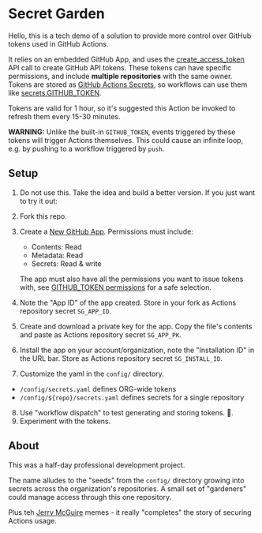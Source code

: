 # Secret Garden

Hello, this is a tech demo of a solution to provide more control over GitHub tokens used in GitHub Actions.

It relies on an embedded GitHub App, and uses the [create_access_token](https://docs.github.com/en/free-pro-team@latest/rest/reference/apps#create-an-installation-access-token-for-an-app) API call to create GitHub API tokens. These tokens can have specific permissions, and include **multiple repositories** with the same owner.
Tokens are stored as [GitHub Actions Secrets](https://docs.github.com/en/free-pro-team@latest/rest/reference/actions#secrets), so workflows can use them like [secrets.GITHUB_TOKEN](https://docs.github.com/en/free-pro-team@latest/actions/reference/authentication-in-a-workflow).

Tokens are valid for 1 hour, so it's suggested this Action be invoked to refresh them every 15-30 minutes.

**WARNING:** Unlike the built-in `GITHUB_TOKEN`, events triggered by these tokens will trigger Actions themselves. This could cause an infinite loop, e.g. by pushing to a workflow triggered by `push`.

## Setup

1. Do not use this. Take the idea and build a better version. If you just want to try it out:
1. Fork this repo.
1. Create a [New GitHub App](https://github.com/settings/apps/new).
   Permissions must include:
     * Contents: Read
     * Metadata: Read
     * Secrets: Read & write

   The app must also have all the permissions you want to issue tokens with, see [GITHUB_TOKEN permissions](https://docs.github.com/en/free-pro-team@latest/actions/reference/authentication-in-a-workflow#permissions-for-the-github_token) for a safe selection.
1. Note the "App ID" of the app created. Store in your fork as Actions repository secret `SG_APP_ID`.
1. Create and download a private key for the app. Copy the file's contents and paste as Actions repository secret `SG_APP_PK`.
1. Install the app on your account/organization, note the "Installation ID" in the URL bar. Store as Actions repository secret `SG_INSTALL_ID`.
1. Customize the yaml in the `config/` directory.
  - `/config/secrets.yaml` defines ORG-wide tokens
  - `/config/${repo}/secrets.yaml` defines secrets for a single repository
8. Use "workflow dispatch" to test generating and storing tokens. 🤞.
9. Experiment with the tokens.


## About

This was a half-day professional development project.

The name alludes to the "seeds" from the `config/` directory growing into secrets across the organization's repositories. A small set of "gardeners" could manage access through this one repository.

Plus teh [Jerry McGuire](https://www.youtube.com/watch?v=_d_OdqErMsc) memes - it really "completes" the story of securing Actions usage.